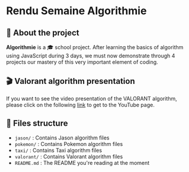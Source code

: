 # Rendu Semaine Algorithmie

## 📕 About the project

**Algorithmie** is a 🎓 school project. After learning the basics of algorithm using JavaScript during 3 days, we must now demonstrate through 4 projects our mastery of this very important element of coding.

## 🎬 Valorant algorithm presentation

If you want to see the video presentation of the VALORANT algorithm, please click on the following [link](https://youtu.be/OU3-a4rS9YQ) to get to the YouTube page.

## 📁 Files structure

-   `jason/` : Contains Jason algorithm files
-   `pokemon/` : Contains Pokemon algorithm files
-   `taxi/` : Contains Taxi algorithm files
-   `valorant/` : Contains Valorant algorithm files
-   `README.md` : The README you're reading at the moment
